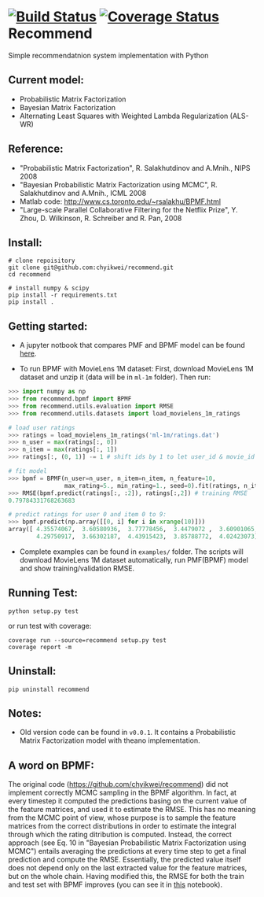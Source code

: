 [![Build Status](https://circleci.com/gh/chyikwei/recommend.png?&style=shield)](https://circleci.com/gh/gh/chyikwei/recommend)
[![Coverage Status](https://coveralls.io/repos/github/chyikwei/recommend/badge.svg?branch=master)](https://coveralls.io/github/chyikwei/recommend?branch=master)
Recommend
=========

Simple recommendatnion system implementation with Python

Current model:
--------------
- Probabilistic Matrix Factorization
- Bayesian Matrix Factorization
- Alternating Least Squares with Weighted Lambda Regularization (ALS-WR)

Reference:
----------
- "Probabilistic Matrix Factorization", R. Salakhutdinov and A.Mnih., NIPS 2008
- "Bayesian Probabilistic Matrix Factorization using MCMC", R. Salakhutdinov and A.Mnih., ICML 2008
- Matlab code: http://www.cs.toronto.edu/~rsalakhu/BPMF.html
- "Large-scale Parallel Collaborative Filtering for the Netflix Prize", Y. Zhou, D. Wilkinson, R. Schreiber and R. Pan, 2008

Install:
--------
```
# clone repoisitory
git clone git@github.com:chyikwei/recommend.git
cd recommend

# install numpy & scipy
pip install -r requirements.txt
pip install .
```

Getting started:
----------------

- A jupyter notbook that compares PMF and BPMF model can be found [here](https://github.com/chyikwei/recommend/blob/master/examples/compare_pmf_bpmf.ipynb).

- To run BPMF with MovieLens 1M dataset:
First, download MovieLens 1M dataset and unzip it (data will be in `ml-1m` folder).
Then run:

```python
>>> import numpy as np
>>> from recommend.bpmf import BPMF
>>> from recommend.utils.evaluation import RMSE
>>> from recommend.utils.datasets import load_movielens_1m_ratings

# load user ratings
>>> ratings = load_movielens_1m_ratings('ml-1m/ratings.dat')
>>> n_user = max(ratings[:, 0])
>>> n_item = max(ratings[:, 1])
>>> ratings[:, (0, 1)] -= 1 # shift ids by 1 to let user_id & movie_id start from 0

# fit model
>>> bpmf = BPMF(n_user=n_user, n_item=n_item, n_feature=10,
                max_rating=5., min_rating=1., seed=0).fit(ratings, n_iters=20)
>>> RMSE(bpmf.predict(ratings[:, :2]), ratings[:,2]) # training RMSE
0.79784331768263683

# predict ratings for user 0 and item 0 to 9:
>>> bpmf.predict(np.array([[0, i] for i in xrange(10)]))
array([ 4.35574067,  3.60580936,  3.77778456,  3.4479072 ,  3.60901065,
        4.29750917,  3.66302187,  4.43915423,  3.85788772,  4.02423073])
```

- Complete examples can be found in `examples/` folder. The scripts will download MovieLens 1M dataset automatically, run PMF(BPMF) model and show training/validation RMSE.


Running Test:
-------------
```
python setup.py test
```

or run test with coverage:
```
coverage run --source=recommend setup.py test
coverage report -m
```

Uninstall:
----------
```
pip uninstall recommend
```

Notes:
------
- Old version code can be found in `v0.0.1`. It contains a Probabilistic Matrix Factorization model with theano implementation.

A word on BPMF: 
----
The original code (https://github.com/chyikwei/recommend) did not implement correctly MCMC sampling in the BPMF algorithm. In fact, at every timestep it computed the predictions basing on the current value of the feature matrices, and used it to estimate the RMSE. This has no meaning from the MCMC point of view, whose purpose is to sample the feature matrices from the correct distributions in order to estimate the integral through which the rating ditribution is computed. 
Instead, the correct approach (see Eq. 10 in "Bayesian Probabilistic Matrix Factorization using MCMC") entails averaging the predictions at every time step to get a final prediction and compute the RMSE. Essentially, the predicted value itself does not depend only on the last extracted value for the feature matrices, but on the whole chain. Having modified this, the RMSE for both the train and test set with BPMF improves (you can see it in [this](https://github.com/LoryPack/recommend/blob/master/examples/BPMF_MCMC_correct_wrong_comparison.ipynb) notebook).
